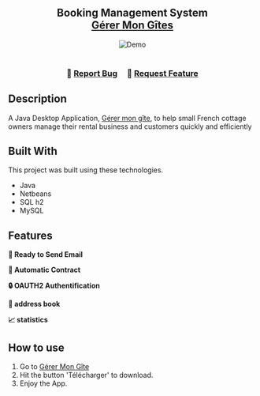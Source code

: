 <h2 align="center">
  Booking Management System<br/>
  <a href="https://www.gerer-mon-gite.com/" target="_blank">Gérer Mon Gîtes</a>
</h2>
<div align="center">
  <img alt="Demo" src="./Images/gerer-mon-gite.png" />
</div>

<br/>



<h3 align="center">
    🔹
    <a href="https://github.com/Daviddaill/Booking-Management-System/issues">Report Bug</a> &nbsp; &nbsp;
    🔹
    <a href="https://github.com/Daviddaill/Booking-Management-System/issues">Request Feature</a>
</h3>

## Description

A Java Desktop Application, <a href="https://www.gerer-mon-gite.com/" target="_blank">Gérer mon gîte</a>,  to help small French cottage owners manage their rental business and customers quickly and efficiently <br/> 

## Built With

This project was built using these technologies.

- Java
- Netbeans
- SQL h2
- MySQL


## Features

**📧 Ready to Send Email**

**📄 Automatic Contract**

**🔒 OAUTH2 Authentification**

**📖 address book**

**📈 statistics**

## How to use

1. Go to <a href="https://www.gerer-mon-gite.com/tryme.html" target="_blank">Gérer Mon Gîte</a>
2. Hit the button 'Télécharger' to download.
3. Enjoy the App.
